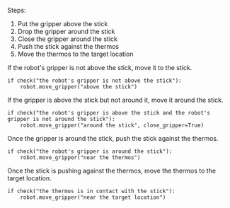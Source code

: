 

Steps:
1. Put the gripper above the stick
2. Drop the gripper around the stick
3. Close the gripper around the stick
4. Push the stick against the thermos
5. Move the thermos to the target location

If the robot's gripper is not above the stick, move it to the stick. 

```
if check("the robot's gripper is not above the stick"):
    robot.move_gripper("above the stick")
```

If the gripper is above the stick but not around it, move it around the stick.

```
if check("the robot's gripper is above the stick and the robot's gripper is not around the stick"):
    robot.move_gripper("around the stick", close_gripper=True)
```

Once the gripper is around the stick, push the stick against the thermos.

```
if check("the robot's gripper is around the stick"):
    robot.move_gripper("near the thermos")
```

Once the stick is pushing against the thermos, move the thermos to the target location.

```
if check("the thermos is in contact with the stick"):
    robot.move_gripper("near the target location")
```